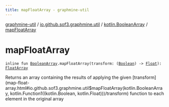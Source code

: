 ```yaml
---
title: mapFloatArray - graphmine-util
---
```


[graphmine-util](../../index.html) / [io.github.sof3.graphmine.util](../index.html) / [kotlin.BooleanArray](index.html) / [mapFloatArray](./map-float-array.html)

# mapFloatArray

`inline fun `[`BooleanArray`](https://kotlinlang.org/api/latest/jvm/stdlib/kotlin/-boolean-array/index.html)`.mapFloatArray(transform: (`[`Boolean`](https://kotlinlang.org/api/latest/jvm/stdlib/kotlin/-boolean/index.html)`) -> `[`Float`](https://kotlinlang.org/api/latest/jvm/stdlib/kotlin/-float/index.html)`): `[`FloatArray`](https://kotlinlang.org/api/latest/jvm/stdlib/kotlin/-float-array/index.html)

Returns an array containing the results of applying the given [transform](map-float-array.html#io.github.sof3.graphmine.util$mapFloatArray(kotlin.BooleanArray, kotlin.Function1((kotlin.Boolean, kotlin.Float)))/transform) function to each element in the
original array

